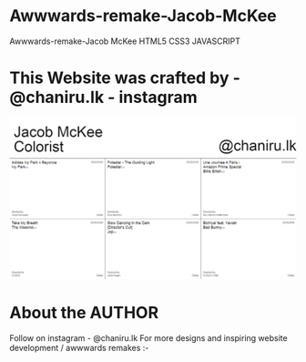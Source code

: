 # Awwwards-remake-Jacob-McKee
Awwwards-remake-Jacob McKee HTML5 CSS3 JAVASCRIPT


# This Website was crafted by - @chaniru.lk - instagram

![Scrrenshot](./images/sos.png)

# About the AUTHOR

Follow on instagram - @chaniru.lk 
For more designs and inspiring website development /
awwwards remakes :-
